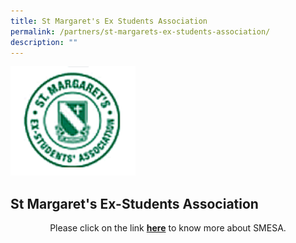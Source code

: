 ```yaml
---
title: St Margaret's Ex Students Association
permalink: /partners/st-margarets-ex-students-association/
description: ""
---
```

<img src="/images/08e0c3bc5_u6572.gif" style="width:200px">

## St Margaret's Ex-Students Association

<center>Please click on the link <a target="_blank" href="http://www.smesa.org.sg"><b>here</b></a> to know more about SMESA.  
</center>